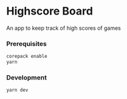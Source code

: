 # Highscore Board

An app to keep track of high scores of games

### Prerequisites

```sh
corepack enable
yarn
```

### Development

```sh
yarn dev
```
